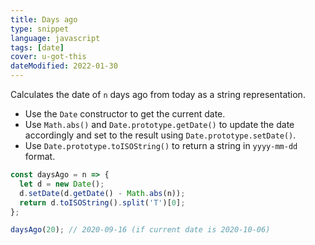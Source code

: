 ```yaml
---
title: Days ago
type: snippet
language: javascript
tags: [date]
cover: u-got-this
dateModified: 2022-01-30
---
```


Calculates the date of `n` days ago from today as a string representation.

- Use the `Date` constructor to get the current date.
- Use `Math.abs()` and `Date.prototype.getDate()` to update the date accordingly and set to the result using `Date.prototype.setDate()`.
- Use `Date.prototype.toISOString()` to return a string in `yyyy-mm-dd` format.

```js
const daysAgo = n => {
  let d = new Date();
  d.setDate(d.getDate() - Math.abs(n));
  return d.toISOString().split('T')[0];
};

daysAgo(20); // 2020-09-16 (if current date is 2020-10-06)
```
